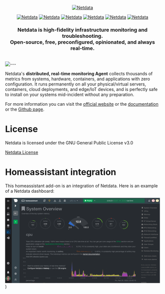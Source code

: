 <p align="center"><a href="https://netdata.cloud"><img src="https://user-images.githubusercontent.com/1153921/95268672-a3665100-07ec-11eb-8078-db619486d6ad.png" alt="Netdata" width="300" /></a></p>

<p align="center">
<a href="https://netdata.cloud"><img src="https://img.shields.io/badge/aarch64-yes-green.svg
" alt="Netdata" height="20" /></a>
<a href="https://netdata.cloud"><img src="https://img.shields.io/badge/amd64-yes-green.svg
" alt="Netdata" height="20" /></a>
<a href="https://netdata.cloud"><img src="https://img.shields.io/badge/armhf-yes-green.svg
" alt="Netdata" height="20" /></a>
<a href="https://netdata.cloud"><img src="https://img.shields.io/badge/armv7-yes-green.svg
" alt="Netdata" height="20" /></a>
<a href="https://netdata.cloud"><img src="https://img.shields.io/badge/i386-yes-green.svg
" alt="Netdata" height="20" /></a>
<a href="https://netdata.cloud"><img src="https://github.com/Gamma-Software/netdata-homeassistant-addon/actions/workflows/builder.yaml/badge.svg
" alt="Netdata" height="20" /></a>
</p>

<h3 align="center">Netdata is high-fidelity infrastructure monitoring and troubleshooting.<br />Open-source, free, preconfigured, opinionated, and always real-time.</h3>
<br />

<img src="https://user-images.githubusercontent.com/1153921/95269366-1b814680-07ee-11eb-8ff4-c1b0b8758499.png" alt="---" style="max-width: 100%;" />

Netdata's **distributed, real-time monitoring Agent** collects thousands of metrics from systems, hardware, containers,
and applications with zero configuration. It runs permanently on all your physical/virtual servers, containers, cloud
deployments, and edge/IoT devices, and is perfectly safe to install on your systems mid-incident without any
preparation.

For more information you can visit the [official website](https://netdata.cloud) or the [documentation](https://docs.netdata.cloud) or the [Github page](https://github.com/netdata/netdata/blob/master/README.md).

# License
Netdata is licensed under the GNU General Public License v3.0

[Netdata License](https://github.com/netdata/netdata/blob/master/LICENSE)
# Homeassistant integration

This homeassistant add-on is an integration of Netdata.
Here is an example of a Netdata dashboard:

![netdata charts](../image/screenshot.png))

[aarch64-shield]: https://img.shields.io/badge/aarch64-yes-green.svg
[amd64-shield]: https://img.shields.io/badge/amd64-yes-green.svg
[armhf-shield]: https://img.shields.io/badge/armhf-yes-green.svg
[armv7-shield]: https://img.shields.io/badge/armv7-yes-green.svg
[i386-shield]: https://img.shields.io/badge/i386-yes-green.svg
